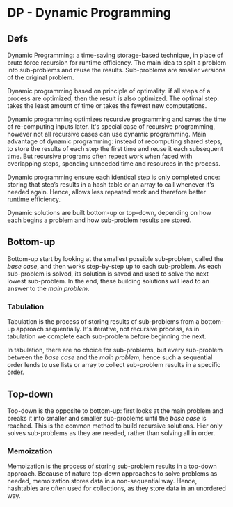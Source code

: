 # DP - Dynamic Programming
## Defs
Dynamic Programming: a time-saving storage-based technique, in place of brute force recursion for runtime efficiency. The main idea to split a problem into sub-problems and reuse the results. Sub-problems are smaller versions of the original problem.

Dynamic programming based on principle of optimality: if all steps of a process are optimized, then the result is also optimized. The optimal step: takes the least amount of time or takes the fewest new computations.

Dynamic programming optimizes recursive programming and saves the time of re-computing inputs later. It's special case of recursive programming, however not all recursive cases can use dynamic programming. Main advantage of dynamic programming: instead of recomputing shared steps, to store the results of each step the first time and reuse it each subsequent time. But recursive programs often repeat work when faced with overlapping steps, spending unneeded time and resources in the process.

Dynamic programming ensure each identical step is only completed once: storing that step’s results in a hash table or an array to call whenever it’s needed again. Hence, allows less repeated work and therefore better runtime efficiency.

Dynamic solutions are built bottom-up or top-down, depending on how each begins a problem and how sub-problem results are stored.

## Bottom-up
Bottom-up start by looking at the smallest possible sub-problem, called the *base case*, and then works step-by-step up to each sub-problem. As each sub-problem is solved, its solution is saved and used to solve the next lowest sub-problem. In the end, these building solutions will lead to an answer to the *main problem*.

### Tabulation
Tabulation is the process of storing results of sub-problems from a bottom-up approach sequentially. It's iterative, not recursive process, as in tabulation we complete each sub-problem before beginning the next.

In tabulation, there are no choice for sub-problems, but every sub-problem between the *base case* and the *main problem*, hence such a sequential order lends to use lists or array to collect sub-problem results in a specific order.

## Top-down
Top-down is the opposite to bottom-up: first looks at the main problem and breaks it into smaller and smaller sub-problems until the *base case* is reached. This is the common method to build recursive solutions. Hier only solves sub-problems as they are needed, rather than solving all in order.

### Memoization
Memoization is the process of storing sub-problem results in a top-down approach.
Because of nature top-down approaches to solve problems as needed, memoization stores data in a non-sequential way. Hence, hashtables are often used for collections, as they store data in an unordered way.

